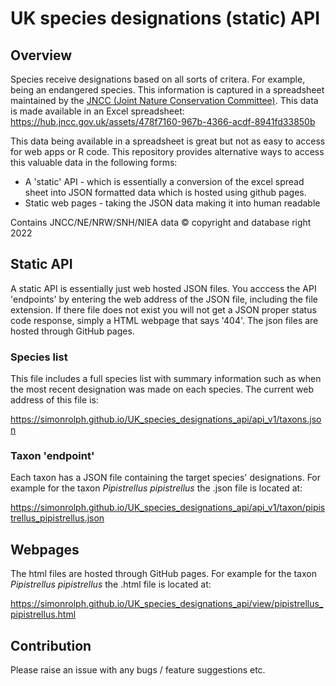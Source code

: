 # UK species designations (static) API

## Overview

Species receive designations based on all sorts of critera. For example, being an endangered species. This information is captured in a spreadsheet maintained by the [JNCC (Joint Nature Conservation Committee)](https://jncc.gov.uk/). This data is made available in an Excel spreadsheet: https://hub.jncc.gov.uk/assets/478f7160-967b-4366-acdf-8941fd33850b

This data being available in a spreadsheet is great but not as easy to access for web apps or R code. This repository provides alternative ways to access this valuable data in the following forms:
 * A 'static' API - which is essentially a conversion of the excel spread sheet into JSON formatted data which is hosted using github pages.
 * Static web pages - taking the JSON data making it into human readable

Contains JNCC/NE/NRW/SNH/NIEA data © copyright and database right 2022


## Static API

A static API is essentially just web hosted JSON files. You acccess the API 'endpoints' by entering the web address of the JSON file, including the file extension. If there file does not exist you will not get a JSON proper status code response, simply a HTML webpage that says '404'. The json files are hosted through GitHub pages.

### Species list

This file includes a full species list with summary information such as when the most recent designation was made on each species. The current web address of this file is:

https://simonrolph.github.io/UK_species_designations_api/api_v1/taxons.json

### Taxon 'endpoint'

Each taxon has a JSON file containing the target species' designations. For example for the taxon *Pipistrellus pipistrellus* the .json file is located at:

https://simonrolph.github.io/UK_species_designations_api/api_v1/taxon/pipistrellus_pipistrellus.json

## Webpages

The html files are hosted through GitHub pages. For example for the taxon *Pipistrellus pipistrellus* the .html file is located at:

https://simonrolph.github.io/UK_species_designations_api/view/pipistrellus_pipistrellus.html

## Contribution

Please raise an issue with any bugs / feature suggestions etc.
